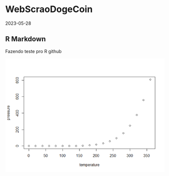 WebScraoDogeCoin
================
2023-05-28

## R Markdown

Fazendo teste pro R github

![](ScrapDogeCoin_files/figure-gfm/pressure-1.png)<!-- -->
